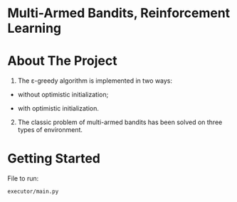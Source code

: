 # Multi-Armed Bandits, Reinforcement Learning

# About The Project

1) The ε-greedy algorithm is implemented in two ways:

- without optimistic initialization;

- with optimistic initialization.

2) The classic problem of multi-armed bandits has been solved on three types of environment.

# Getting Started

File to run: 
    
    executor/main.py
